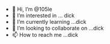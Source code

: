 - 👋 Hi, I’m @105le
- 👀 I’m interested in ... dick
- 🌱 I’m currently learning ...dick
- 💞️ I’m looking to collaborate on ...dick
- 📫 How to reach me ...dick

<!---
105le/105le is a ✨ special ✨ repository because its `README.md` (this file) appears on your GitHub profile.
You can click the Preview link to take a look at your changes.
--->
